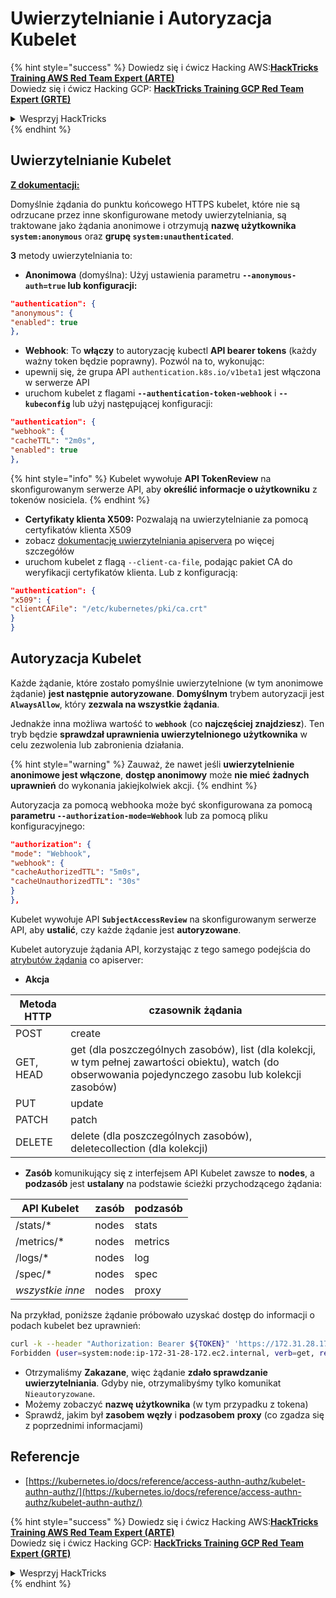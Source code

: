 # Uwierzytelnianie i Autoryzacja Kubelet

{% hint style="success" %}
Dowiedz się i ćwicz Hacking AWS:<img src="/.gitbook/assets/image.png" alt="" data-size="line">[**HackTricks Training AWS Red Team Expert (ARTE)**](https://training.hacktricks.xyz/courses/arte)<img src="/.gitbook/assets/image.png" alt="" data-size="line">\
Dowiedz się i ćwicz Hacking GCP: <img src="/.gitbook/assets/image (2).png" alt="" data-size="line">[**HackTricks Training GCP Red Team Expert (GRTE)**<img src="/.gitbook/assets/image (2).png" alt="" data-size="line">](https://training.hacktricks.xyz/courses/grte)

<details>

<summary>Wesprzyj HackTricks</summary>

* Sprawdź [**plany subskrypcyjne**](https://github.com/sponsors/carlospolop)!
* **Dołącz do** 💬 [**Grupy Discord**](https://discord.gg/hRep4RUj7f) lub [**grupy telegramowej**](https://t.me/peass) lub **śledź** nas na **Twitterze** 🐦 [**@hacktricks\_live**](https://twitter.com/hacktricks\_live)**.**
* **Podziel się trikami hakerskimi, przesyłając PR-y do** [**HackTricks**](https://github.com/carlospolop/hacktricks) i [**HackTricks Cloud**](https://github.com/carlospolop/hacktricks-cloud) github repos.

</details>
{% endhint %}

## Uwierzytelnianie Kubelet <a href="#kubelet-authentication" id="kubelet-authentication"></a>

**[Z dokumentacji:](https://kubernetes.io/docs/reference/access-authn-authz/kubelet-authn-authz/)**

Domyślnie żądania do punktu końcowego HTTPS kubelet, które nie są odrzucane przez inne skonfigurowane metody uwierzytelniania, są traktowane jako żądania anonimowe i otrzymują **nazwę użytkownika `system:anonymous`** oraz **grupę `system:unauthenticated`**.

**3** metody uwierzytelniania to:

* **Anonimowa** (domyślna): Użyj ustawienia parametru **`--anonymous-auth=true` lub konfiguracji:**
```json
"authentication": {
"anonymous": {
"enabled": true
},
```
* **Webhook**: To **włączy** to autoryzację kubectl **API bearer tokens** (każdy ważny token będzie poprawny). Pozwól na to, wykonując:
* upewnij się, że grupa API `authentication.k8s.io/v1beta1` jest włączona w serwerze API
* uruchom kubelet z flagami **`--authentication-token-webhook`** i **`--kubeconfig`** lub użyj następującej konfiguracji:
```json
"authentication": {
"webhook": {
"cacheTTL": "2m0s",
"enabled": true
},
```
{% hint style="info" %}
Kubelet wywołuje **API TokenReview** na skonfigurowanym serwerze API, aby **określić informacje o użytkowniku** z tokenów nosiciela.
{% endhint %}

* **Certyfikaty klienta X509:** Pozwalają na uwierzytelnianie za pomocą certyfikatów klienta X509
* zobacz [dokumentację uwierzytelniania apiservera](https://kubernetes.io/docs/reference/access-authn-authz/authentication/#x509-client-certs) po więcej szczegółów
* uruchom kubelet z flagą `--client-ca-file`, podając pakiet CA do weryfikacji certyfikatów klienta. Lub z konfiguracją:
```json
"authentication": {
"x509": {
"clientCAFile": "/etc/kubernetes/pki/ca.crt"
}
}
```
## Autoryzacja Kubelet <a href="#kubelet-authentication" id="kubelet-authentication"></a>

Każde żądanie, które zostało pomyślnie uwierzytelnione (w tym anonimowe żądanie) **jest następnie autoryzowane**. **Domyślnym** trybem autoryzacji jest **`AlwaysAllow`**, który **zezwala na wszystkie żądania**.

Jednakże inna możliwa wartość to **`webhook`** (co **najczęściej znajdziesz**). Ten tryb będzie **sprawdzał uprawnienia uwierzytelnionego użytkownika** w celu zezwolenia lub zabronienia działania.

{% hint style="warning" %}
Zauważ, że nawet jeśli **uwierzytelnienie anonimowe jest włączone**, **dostęp anonimowy** może **nie mieć żadnych uprawnień** do wykonania jakiejkolwiek akcji.
{% endhint %}

Autoryzacja za pomocą webhooka może być skonfigurowana za pomocą **parametru `--authorization-mode=Webhook`** lub za pomocą pliku konfiguracyjnego:
```json
"authorization": {
"mode": "Webhook",
"webhook": {
"cacheAuthorizedTTL": "5m0s",
"cacheUnauthorizedTTL": "30s"
}
},
```
Kubelet wywołuje API **`SubjectAccessReview`** na skonfigurowanym serwerze API, aby **ustalić**, czy każde żądanie jest **autoryzowane**.

Kubelet autoryzuje żądania API, korzystając z tego samego podejścia do [atrybutów żądania](https://kubernetes.io/docs/reference/access-authn-authz/authorization/#review-your-request-attributes) co apiserver:

* **Akcja**

| Metoda HTTP | czasownik żądania                                                                                                                                             |
| ----------- | ------------------------------------------------------------------------------------------------------------------------------------------------------------- |
| POST        | create                                                                                                                                                        |
| GET, HEAD   | get (dla poszczególnych zasobów), list (dla kolekcji, w tym pełnej zawartości obiektu), watch (do obserwowania pojedynczego zasobu lub kolekcji zasobów) |
| PUT         | update                                                                                                                                                        |
| PATCH       | patch                                                                                                                                                         |
| DELETE      | delete (dla poszczególnych zasobów), deletecollection (dla kolekcji)                                                                                         |

* **Zasób** komunikujący się z interfejsem API Kubelet zawsze to **nodes**, a **podzasób** jest **ustalany** na podstawie ścieżki przychodzącego żądania:

| API Kubelet | zasób   | podzasób   |
| ----------- | ------- | ---------- |
| /stats/\*   | nodes   | stats      |
| /metrics/\* | nodes   | metrics    |
| /logs/\*    | nodes   | log        |
| /spec/\*    | nodes   | spec       |
| _wszystkie inne_ | nodes | proxy      |

Na przykład, poniższe żądanie próbowało uzyskać dostęp do informacji o podach kubelet bez uprawnień:
```bash
curl -k --header "Authorization: Bearer ${TOKEN}" 'https://172.31.28.172:10250/pods'
Forbidden (user=system:node:ip-172-31-28-172.ec2.internal, verb=get, resource=nodes, subresource=proxy)
```
* Otrzymaliśmy **Zakazane**, więc żądanie **zdało sprawdzanie uwierzytelniania**. Gdyby nie, otrzymalibyśmy tylko komunikat `Nieautoryzowane`.
* Możemy zobaczyć **nazwę użytkownika** (w tym przypadku z tokena)
* Sprawdź, jakim był **zasobem** **węzły** i **podzasobem** **proxy** (co zgadza się z poprzednimi informacjami)

## Referencje

* [https://kubernetes.io/docs/reference/access-authn-authz/kubelet-authn-authz/](https://kubernetes.io/docs/reference/access-authn-authz/kubelet-authn-authz/)

{% hint style="success" %}
Dowiedz się i ćwicz Hacking AWS:<img src="/.gitbook/assets/image.png" alt="" data-size="line">[**HackTricks Training AWS Red Team Expert (ARTE)**](https://training.hacktricks.xyz/courses/arte)<img src="/.gitbook/assets/image.png" alt="" data-size="line">\
Dowiedz się i ćwicz Hacking GCP: <img src="/.gitbook/assets/image (2).png" alt="" data-size="line">[**HackTricks Training GCP Red Team Expert (GRTE)**<img src="/.gitbook/assets/image (2).png" alt="" data-size="line">](https://training.hacktricks.xyz/courses/grte)

<details>

<summary>Wesprzyj HackTricks</summary>

* Sprawdź [**plany subskrypcyjne**](https://github.com/sponsors/carlospolop)!
* **Dołącz do** 💬 [**Grupy Discord**](https://discord.gg/hRep4RUj7f) lub [**grupy telegramowej**](https://t.me/peass) lub **śledź** nas na **Twitterze** 🐦 [**@hacktricks\_live**](https://twitter.com/hacktricks\_live)**.**
* **Udostępnij sztuczki hakerskie, przesyłając PR-y do** [**HackTricks**](https://github.com/carlospolop/hacktricks) i [**HackTricks Cloud**](https://github.com/carlospolop/hacktricks-cloud) repozytoriów na githubie.

</details>
{% endhint %}
